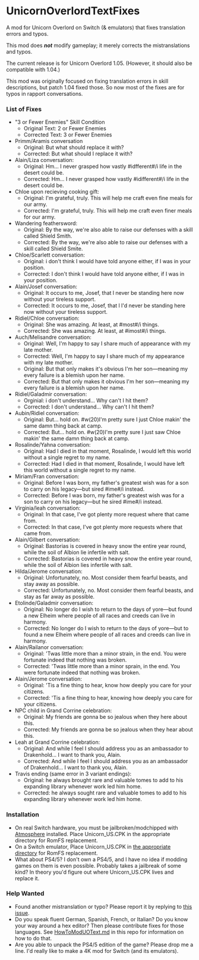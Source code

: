 # UnicornOverlordTextFixes
A mod for Unicorn Overlord on Switch (& emulators) that fixes translation errors and typos.

This mod does ***not*** modify gameplay; it merely corrects the mistranslations and typos.

The current release is for Unicorn Overlord 1.05. (However, it should also be compatible with 1.04.)

This mod was originally focused on fixing translation errors in skill descriptions, but patch 1.04 fixed those.
So now most of the fixes are for typos in rapport conversations.

### List of Fixes

- "3 or Fewer Enemies" Skill Condition
  - Original Text: 2 or Fewer Enemies
  - Corrected Text: 3 or Fewer Enemies
- Primm/Aramis conversation
  - Original: But what should replace it with?
  - Corrected: But what should I replace it with?
- Alain/Liza conversation:
  - Original: Hm... I never grasped how vastly #idfferent#/i life in the desert could be.
  - Corrected: Hm... I never grasped how vastly #idifferent#/i life in the desert could be. 
- Chloe upon recieving cooking gift:
  - Original: I&apos;m grateful, truly. This will help me craft even fine meals for our army.
  - Corrected: I&apos;m grateful, truly. This will help me craft even finer meals for our army.
- Wandering feathersword:
  - Original: By the way, we&apos;re also able to raise our defenses with a skill called Shield Smith.
  - Corrected: By the way, we&apos;re also able to raise our defenses with a skill called Shield Smite.
- Chloe/Scarlett conversation:
  - Original: i don&apos;t think I would have told anyone either, if I was in your position.
  - Corrected: I don&apos;t think I would have told anyone either, if I was in your position.
- Alain/Josef conversation:
  - Original: It occurs to me, Josef, that l never be standing here now without your tireless support.
  - Corrected: It occurs to me, Josef, that l l&apos;d never be standing here now without your tireless support.
- Ridiel/Chloe conversation:
  - Original: She was amazing. At least, at #most#/i things.
  - Corrected: She was amazing. At least, at #imost#/i things.
- Auch/Melisandre conversation:
  - Original: Well, I&apos;m happy to say I share much of appearance with my late mother.
  - Corrected: Well, I&apos;m happy to say I share much of my appearance with my late mother.
  - Original: But that only makes it&apos;s obvious I&apos;m her son—meaning my every failure is a blemish upon her name.
  - Corrected: But that only makes it obvious I&apos;m her son—meaning my every failure is a blemish upon her name.
- Ridiel/Galadmir conversation:
  - Orginial: i don&apos;t understand... Why can&apos;t I hit them?
  - Corrected: I don&apos;t understand... Why can&apos;t I hit them?
- Aubin/Ridiel conversation:
  - Original: But... hold on. #w(20)I&apos;m pretty sure I just Chloe makin&apos; the same damn thing back at camp.
  - Corrected: But... hold on. #w(20)I&apos;m pretty sure I just saw Chloe makin&apos; the same damn thing back at camp.
- Rosalinde/Yahna conversation:
  - Original: Had I died in that moment, Rosalinde, I would left this world without a single regret to my name.
  - Corrected: Had I died in that moment, Rosalinde, I would have left this world without a single regret to my name.
- Miriam/Fran conversation:
  - Original: Before I was born, my father&apos;s greatest wish was for a son to carry on his legacy—but sired #ime#/i instead.
  - Corrected: Before I was born, my father&apos;s greatest wish was for a son to carry on his legacy—but he sired #ime#/i instead.
- Virginia/leah conversation:
  - Original: In that case, I&apos;ve got plenty more request where that came from.
  - Corrected: In that case, I&apos;ve got plenty more requests where that came from.
- Alain/Gilbert conversation:
  - Original: Bastorias is covered in heavy snow the entire year round, while the soil of Albion lie infertile with salt.
  - Corrected: Bastorias is covered in heavy snow the entire year round, while the soil of Albion lies infertile with salt.
- Hilda/Jerome conversation:
  - Original: Unfortunately, no. Most consider them fearful beasts, and stay away as possible.
  - Corrected: Unfortunately, no. Most consider them fearful beasts, and stay as far away as possible.
- Etolinde/Galadmir conversation:
  - Original: No longer do I wish to return to the days of yore—but found a new Elheim where people of all races and creeds can live in harmony.
  - Corrected: No longer do I wish to return to the days of yore—but to found a new Elheim where people of all races and creeds can live in harmony.
- Alain/Railanor conversation:
  - Original: &apos;Twas little more than a minor strain, in the end. You were fortunate indeed that nothing was broken.
  - Corrected: &apos;Twas little more than a minor sprain, in the end. You were fortunate indeed that nothing was broken.
- Alain/Jerome conversation:
  - Original: &apos;Tis a fine thing to hear, know how deeply you care for your citizens.
  - Corrected: &apos;Tis a fine thing to hear, knowing how deeply you care for your citizens.
- NPC child in Grand Corrine celebration:
  - Original: My friends are gonna be so jealous when they here about this.
  - Corrected: My friends are gonna be so jealous when they hear about this.
- Leah at Grand Corrine celebration:
  - Original: And while I feel I should address you as an ambassador to Drakenhold... I want to thank you, Alain.
  - Corrected: And while I feel I should address you as an ambassador of Drakenhold... I want to thank you, Alain.
- Travis ending (same error in 3 variant endings):
  - Original: he always brought rare&#xA;and valuable tomes to add to his expanding&#xA;library whenever work led him home.
  - Corrected: he always sought rare&#xA;and valuable tomes to add to his expanding&#xA;library whenever work led him home.

### Installation
- On real Switch hardware, you must be jailbroken/modchipped with [Atmosphere](https://github.com/Atmosphere-NX/Atmosphere/releases) installed. Place Unicorn_US.CPK in the appropriate directory for RomFS replacement.
- On a Switch emulator, Place Unicorn_US.CPK in [the appropriate directory](https://github.com/Ryujinx/Ryujinx/wiki/Ryujinx-Setup-&-Configuration-Guide#managing-mods) for RomFS replacement.
- What about PS4/5? I don't own a PS4/5, and I have no idea if modding games on them is even possible. Probably takes a jailbreak of some kind? In theory you'd figure out where Unicorn_US.CPK lives and replace it.

### Help Wanted

- Found another mistranslation or typo? Please report it by replying to [this issue](https://github.com/ChthonVII/UnicornOverlordTextFixes/issues/1).
- Do you speak fluent German, Spanish, French, or Italian? Do you know your way around a hex editor? Then please contribute fixes for those languages. See [HowToModUOText.md](HowToModUOText.md) in this repo for information on how to do that.
- Are you able to unpack the PS4/5 edition of the game? Please drop me a line. I'd really like to make a 4K mod for Switch (and its emulators).

